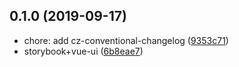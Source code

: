 ## 0.1.0 (2019-09-17)

* chore: add cz-conventional-changelog ([9353c71](https://github.com/lujinggirl/echojoy-ui/commit/9353c71))
* storybook+vue-ui ([6b8eae7](https://github.com/lujinggirl/echojoy-ui/commit/6b8eae7))



